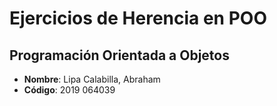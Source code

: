 # Ejercicios de Herencia en POO

## Programación Orientada a Objetos

* **Nombre**: Lipa Calabilla, Abraham
* **Código**: 2019 064039

